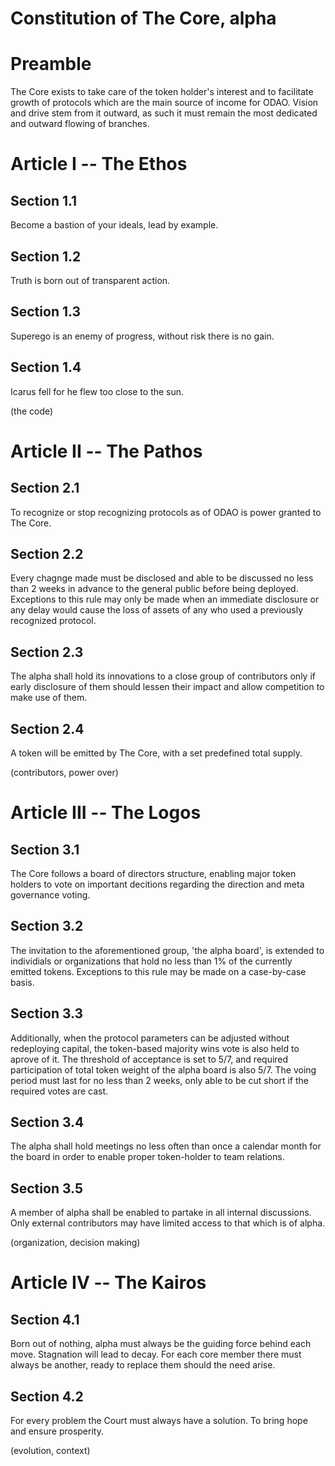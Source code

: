 # Constitution of The Core, alpha

# Preamble

The Core exists to take care of the token holder's interest and to facilitate growth of protocols which are the main source of income for ODAO. Vision and drive stem from it outward, as such it must remain the most dedicated and outward flowing of branches.

# Article I -- The Ethos

## Section 1.1

Become a bastion of your ideals, lead by example.

## Section 1.2

Truth is born out of transparent action.

## Section 1.3

Superego is an enemy of progress, without risk there is no gain.

## Section 1.4

Icarus fell for he flew too close to the sun.

(the code)

# Article II -- The Pathos

## Section 2.1

To recognize or stop recognizing protocols as of ODAO is power granted to The Core.

## Section 2.2

Every chagnge made must be disclosed and able to be discussed no less than 2 weeks in advance to the general public before being deployed. Exceptions to this rule may only be made when an immediate disclosure or any delay would cause the loss of assets of any who used a previously recognized protocol. 

## Section 2.3 

The alpha shall hold its innovations to a close group of contributors only if early disclosure of them should lessen their impact and allow competition to make use of them.

## Section 2.4

A token will be emitted by The Core, with a set predefined total supply.

(contributors, power over)

# Article III -- The Logos

## Section 3.1

The Core follows a board of directors structure, enabling major token holders to vote on important decitions regarding the direction and meta governance voting.

## Section 3.2

The invitation to the aforementioned group, 'the alpha board', is extended to individials or organizations that hold no less than 1% of the currently emitted tokens. Exceptions to this rule may be made on a case-by-case basis. 

## Section 3.3

Additionally, when the protocol parameters can be adjusted without redeploying capital, the token-based majority wins vote is also held to aprove of it. The threshold of acceptance is set to 5/7, and required participation of total token weight of the alpha board is also 5/7. The voing period must last for no less than 2 weeks, only able to be cut short if the required votes are cast. 

## Section 3.4

The alpha shall hold meetings no less often than once a calendar month for the board in order to enable proper token-holder to team relations.

## Section 3.5

A member of alpha shall be enabled to partake in all internal discussions. Only external contributors may have limited access to that which is of alpha.

(organization, decision making)

# Article IV -- The Kairos

## Section 4.1

Born out of nothing, alpha must always be the guiding force behind each move. Stagnation will lead to decay. For each core member there must always be another, ready to replace them should the need arise.

## Section 4.2

For every problem the Court must always have a solution. To bring hope and ensure prosperity.

(evolution, context)